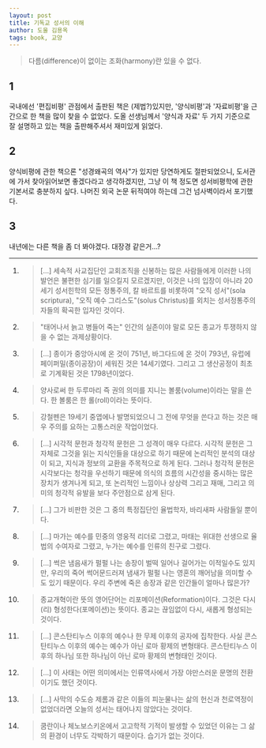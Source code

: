 ```yaml
---
layout: post
title: 기독교 성서의 이해
author: 도울 김용옥
tags: book, 교양
---
```

> 다름(difference)이 없이는 조화(harmony)란 있을 수 없다.

## 1
국내에선 '편집비평' 관점에서 출판된 책은 (제법?)있지만, '양식비평'과 '자료비평'을 근간으로 한 책을 많이 찾을 수 없었다. 도올 선생님께서 '양식과 자료' 두 가지 기준으로 잘 설명하고 있는 책을 출판해주셔서 재미있게 읽었다.

## 2
양식비평에 관한 책으론 "성경왜곡의 역사"가 있지만 당연하게도 절판되었으니, 도서관에 가서 찾아읽어보면 좋겠다라고 생각하겠지만, 그냥 이 책 정도면 성서비평학에 관한 기본서로 충분하지 싶다. 나머진 외국 논문 뒤적여야 하는데 그건 넘사벽이라서 포기했다.

## 3
내년에는 다른 책을 좀 더 봐야겠다. 대장경 같은거...?

----

1. > [...] 세속적 사교집단인 교회조직을 신봉하는 많은 사람들에게 이러한 나의 발언은 불편한 심기를 일으킬지 모르겠지만, 이것은 나의 입장이 아니라 20세기 성서힌학의 모든 정통주의, 칼 바르트를 비롯하여 "오직 성서"(sola scriptura), "오직 예수 그리스도"(solus Christus)를 외치는 성서정통주의자들의 확곡한 입자인 것이다.

2. > "태어나서 늙고 병들어 죽는" 인간의 실존이야 말로 모든 종교가 투쟁하지 않을 수 없는 과제상황이다.

3. > [...] 종이가 중앙아시에 온 것이 751년, 바그다드에 온 것이 793년, 유럽에 페이퍼밀(종이공장)이 세워진 것은 14세기였다. 그리고 그 생산공정이 최초로 기계확된 것은 1798년이었다.

4. > 양사로써 한 두루마리 즉 권의 의미를 지니는 볼룸(volume)이라는 말을 쓴다. 한 볼룸은 한 롤(roll)이라는 뜻이다.

5. > 강철펜은 19세기 중엽에나 발명되었으니 그 전에 무엇을 쓴다고 하는 것은 매우 주의를 요하는 고통스러운 작업이었다.

6. > [...] 시각적 문헌과 청각적 문헌은 그 성격이 매우 다르다. 시각적 문헌은 그 자체로 그것을 읽는 지식인들을 대상으로 하기 때문에 논리적인 분석의 대상이 되고, 지식과 정보의 교환을 주목적으로 하게 된다. 그러나 청각적 문헌은 시각보다는 청각을 우선하기 때문에 의식의 흐름의 시간성을 중시하는 많은 장치가 생겨나게 되고, 또 논리적인 느낌이나 상상력 그리고 재매, 그리고 의미의 청각적 유발을 보다 주안점으로 삼게 된다.

7. > [...] 그가 비판한 것은 그 중의 특정집단인 율법학자, 바리새파 사람들일 뿐이다.

8. > [...] 마가는 예수를 민중의 영웅적 리더로 그렸고, 마태는 위대한 선생으로 율법의 수여자로 그렸고, 누가는 예수를 인류의 친구로 그렸다.

9. > [...] 썩은 냄음새가 펄펄 나는 송장이 벌떡 일어나 걸어가는 이적일수도 있지만, 우리의 죽어 썩어문드러져 냄새가 펄펄 나는 영혼의 깨어남을 의미할 수도 있기 때문이다. 우리 주변에 죽은 송장과 같은 인간들이 얼마나 많은가?

10. > 종교개혁이란 뜻의 영어단어는 리포메이션(Reformation)이다. 그것은 다시(리) 형성한다(포메이션)는 뜻이다. 종교는 끊임없이 다시, 새롭게 형성되는 것이다.

11. > [...] 콘스탄티누스 이후의 예수나 한 무제 이후의 공자에 집착한다. 사실 콘스탄티누스 이후의 예수는 예수가 아닌 로마 황제의 변형태다. 콘스탄티누스 이후의 하나님 또한 하나님이 아닌 로마 황제의 변형태인 것이다. 

12. > [...] 이 사태는 어떤 의미에서는 인류역사에서 가장 야만스러운 문명의 전환이기도 했던 것이다.

13. > [...] 사막의 수도승 제롬과 같은 이들의 피눈물나는 삶의 헌신과 천로역정이 없었더라면 오늘의 성서는 태어나지 않았다는 것이다.

14. > 쿰란이나 체노보스키온에서 고고학적 기적이 발생할 수 있었던 이유는 그 삶의 환경이 너무도 각박하기 때문이다. 습기가 없는 것이다.
